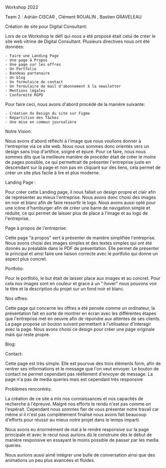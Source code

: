 Workshop 2022

Team 2 : Adrián CISCAR , Clément ROUALIN , Bastien GRAVELEAU

Création de site pour Digital Consultant:

Lors de ce Workshop le défi qui nous a été proposé était celui de créer le site web vitrine de 
Digital Consultant. Plusieurs directives nous ont été données:

    - Faire une Landing Page 
    - Une page à Propos
    - Une page sur les offres 
    - Un Portfolio
    - Bandeau partenaire
    - Un blog
    - Un formulaire de contact
    - Un formulaire de mail d'abonnement à la newsletter 
    - Mentions légales
    - Conformité RGPD 

Pour faire ceci, nous avons d'abord procédé de la manière suivante:

    - Création du Design du site sur Figma
    - Répartition des Tâches
    - Une mise en commun journalière



Notre Vision:

Nous avons d'abord réfléchi à l'image que nous voulions donner à l'entreprise via ce site web. Nous 
nous sommes donc orientés vers un design sans trop d'artifice, soigné et épuré. Pour ce faire, nous nous 
sommes dits que la meilleure manière de procéder était de créer le moins de pages possible, ce qui permettrait
de présenter l'entreprise juste en descendant sur la page et non pas en cliquant sur des liens, cela permet 
de créer un site plus facile à lire et plus moderne.



Landing Page :

Pour créer cette Landing page, il nous fallait un design propre et clair afin de représenter au mieux l'entreprise.
Nous avons donc choisi des images en noir et blanc afin de faire ressortir le logo. Nous avons aussi opté
pour une icône d'hamburger afin de créer une barre de navigation simple et réduite, ce qui permet de laisser plus de place 
à l'image et au logo de l'entreprise.



Page à propos de l'entreprise:

Cette page "à propos" sert à présenter de manière simplifiée l'entreprise. Nous avons choisi des images simples et des textes simples
qui ont été donnés au préalable dans le PDF de présentation. Elle permet de présenter le principal et ainsi faire une liaison
correcte avec le portfolio qui donne un aspect plus concret.



Portfolio: 

Pour le portfolio, le but était de laisser place aux images et au concret. 
Pour cela nos images sont en couleur et grace à un ":hover" nous pouvons voir le titre et la description du projet sur un fond noir et blanc.



Nos offres: 

Cette page qui concerne les offres a été pensée comme un ordinateur, la présentation fait en sorte de montrer en écran avec
les différentes étapes que l'entreprise met en oeuvre afin de répondre aux attentes de ses clients.
La page propose un bouton suivant permettant à l'utilisateur d'interagir avec la page. Nous avons choisi 
ce design pour créer une page originale mais qui reste propre.



Blog:

Contact:

Cette page est très simple. Elle est pourvue des trois éléments form, afin de rentrer ses informations et le message que l'on veut envoyer.
Le bouton de contact ne permet cependant pas rééllement d'envoyer de message.
La page n'a pas de media queries mais est cependant très responsive


Problèmes rencontrés:

La création de ce site a mis nos connaissances et nos capacités de recherche à l'épreuve. Malgré nos efforts le rendu
n'est pas comme on l'espérait. Cependant nous sommes fier de vous présenter notre travail car même si il n'est pas 
complétement finalisé nous avons fait beaucoup d'efforts pour réussir au mieux notre projet dans le temps imparti.

Nous avons eu énormément de mal à le rendre responsive sur la page principale et avec le recul nous aurions dû le construire dès le début
de manière responsive en essayant le moins possible de passer par les media queries.

Nous aurions aussi aimé intégrer une bulle de conversation ainsi que des animations un peu plus avancées et fluides.







